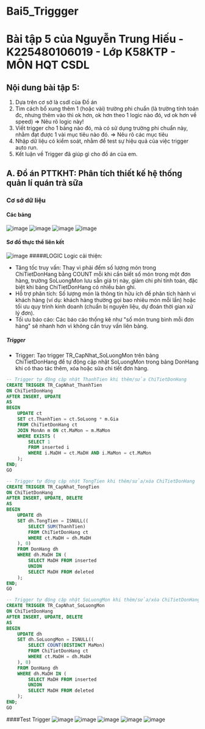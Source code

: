 # Bai5_Triggger
# Bài tập 5 của Nguyễn Trung Hiếu - K225480106019 - Lớp K58KTP - MÔN HQT CSDL
## Nội dung bài tập 5:
1. Dựa trên cơ sở là csdl của Đồ án
2. Tìm cách bổ xung thêm 1 (hoặc vài) trường phi chuẩn
   (là trường tính toán đc, nhưng thêm vào thì ok hơn,
    ok hơn theo 1 logic nào đó, vd ok hơn về speed)
   => Nêu rõ logic này!
3. Viết trigger cho 1 bảng nào đó, 
   mà có sử dụng trường phi chuẩn này,
   nhằm đạt được 1 vài mục tiêu nào đó.
   => Nêu rõ các mục tiêu 
4. Nhập dữ liệu có kiểm soát, 
   nhằm để test sự hiệu quả của việc trigger auto run.
5. Kết luận về Trigger đã giúp gì cho đồ án của em.
## A. Đồ án PTTKHT: Phân tích thiết kế hệ thống quản lí quán trà sữa
### Cơ sở dữ liệu
#### Các bảng
![image](https://github.com/user-attachments/assets/3951c29b-1e99-436b-9c3d-9100916fdfa4)
![image](https://github.com/user-attachments/assets/482b63c2-0042-4488-a292-c1d52b1d28c8)
![image](https://github.com/user-attachments/assets/5924c01e-54d9-4eac-9616-20a359b6394f)
![image](https://github.com/user-attachments/assets/b071478a-f3d5-40aa-b02b-f9f09697d607)
#### Sơ đồ thực thể liên kết
![image](https://github.com/user-attachments/assets/ce237392-2d29-464d-865d-1106781b299f)
#####LOGIC
Logic cải thiện:
-    Tăng tốc truy vấn: Thay vì phải đếm số lượng món trong ChiTietDonHang bằng COUNT mỗi khi cần biết số món trong một đơn hàng, trường SoLuongMon lưu sẵn giá trị này, giảm chi phí tính toán, đặc biệt khi bảng ChiTietDonHang có nhiều bản ghi.
-    Hỗ trợ phân tích: Số lượng món là thông tin hữu ích để phân tích hành vi khách hàng (ví dụ: khách hàng thường gọi bao nhiêu món mỗi lần) hoặc tối ưu quy trình kinh doanh (chuẩn bị nguyên liệu, dự đoán thời gian xử lý đơn).
-   Tối ưu báo cáo: Các báo cáo thống kê như "số món trung bình mỗi đơn hàng" sẽ nhanh hơn vì không cần truy vấn liên bảng.
##### Trigger
-   Trigger: Tạo trigger TR_CapNhat_SoLuongMon trên bảng ChiTietDonHang để tự động cập nhật SoLuongMon trong bảng DonHang khi có thao tác thêm, xóa hoặc sửa chi tiết đơn hàng.
```sql
-- Trigger tự động cập nhật ThanhTien khi thêm/sửa ChiTietDonHang
CREATE TRIGGER TR_CapNhat_ThanhTien
ON ChiTietDonHang
AFTER INSERT, UPDATE
AS
BEGIN
    UPDATE ct
    SET ct.ThanhTien = ct.SoLuong * m.Gia
    FROM ChiTietDonHang ct
    JOIN MonAn m ON ct.MaMon = m.MaMon
    WHERE EXISTS (
        SELECT 1
        FROM inserted i
        WHERE i.MaDH = ct.MaDH AND i.MaMon = ct.MaMon
    );
END;
GO

-- Trigger tự động cập nhật TongTien khi thêm/sửa/xóa ChiTietDonHang
CREATE TRIGGER TR_CapNhat_TongTien
ON ChiTietDonHang
AFTER INSERT, UPDATE, DELETE
AS
BEGIN
    UPDATE dh
    SET dh.TongTien = ISNULL((
        SELECT SUM(ThanhTien)
        FROM ChiTietDonHang ct
        WHERE ct.MaDH = dh.MaDH
    ), 0)
    FROM DonHang dh
    WHERE dh.MaDH IN (
        SELECT MaDH FROM inserted
        UNION
        SELECT MaDH FROM deleted
    );
END;
GO

-- Trigger tự động cập nhật SoLuongMon khi thêm/sửa/xóa ChiTietDonHang
CREATE TRIGGER TR_CapNhat_SoLuongMon
ON ChiTietDonHang
AFTER INSERT, UPDATE, DELETE
AS
BEGIN
    UPDATE dh
    SET dh.SoLuongMon = ISNULL((
        SELECT COUNT(DISTINCT MaMon)
        FROM ChiTietDonHang ct
        WHERE ct.MaDH = dh.MaDH
    ), 0)
    FROM DonHang dh
    WHERE dh.MaDH IN (
        SELECT MaDH FROM inserted
        UNION
        SELECT MaDH FROM deleted
    );
END;
GO
```
####Test Trigger
![image](https://github.com/user-attachments/assets/b61a0866-7755-4661-b202-db16452d5870)
![image](https://github.com/user-attachments/assets/9cbd2bdd-94d2-418a-8c59-b640e38c50b5)
![image](https://github.com/user-attachments/assets/a54beeca-3aba-48f3-9a66-28393859d7cd)
![image](https://github.com/user-attachments/assets/738eba23-56f5-4edb-94dd-95b7688d1ae5)
![image](https://github.com/user-attachments/assets/320d218b-9cd9-45b5-8706-e52a8168bc18)

